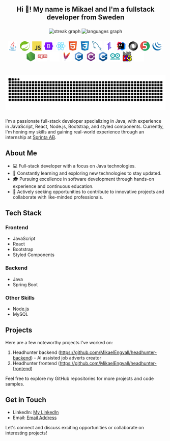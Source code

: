 <h2 align="center">Hi 👋! My name is Mikael and I'm a fullstack developer from Sweden</h2>

###

<div align="center">
  <img src="https://streak-stats.demolab.com?user=MikaelEngvall&locale=en&mode=weekly&theme=dracula&hide_border=false&border_radius=5&date_format=j%20M%5B%20Y%5D" height="150" alt="streak graph"  />
  <img src="https://github-readme-stats.vercel.app/api/top-langs?username=MikaelEngvall&locale=en&hide_title=false&layout=compact&card_width=320&langs_count=5&theme=dracula&hide_border=false" height="150" alt="languages graph"  />
  
###

<div align="center">
  <picture>
  <img src="java-original.svg" unselectable="on" height="30" alt="java logo"  />
  <img width="12" />
  </picture>
  <picture>
  <img src="spring-original.svg" height="30" alt="spring logo"  />
  <img width="12" />
  </picture>
  <picture>
  <img src="javascript-original.svg" height="30" alt="javascript logo"  />
  <img width="12" />
  </picture>
  <picture>
  <img src="bootstrap-original.svg" height="30" alt="bootstrap logo"  />
  <img width="12" />
  </picture>
  <picture>
  <img src="react-original.svg" height="30" alt="react logo"  />
  <img width="12" />
  </picture>
  <picture>
  <img src="html5-original.svg" height="30" alt="html5 logo"  />
  <img width="12" />
  </picture>
  <picture>
  <img src="css3-original.svg" height="30" alt="css3 logo"  />
  <img width="12" />
  </picture>
  <picture>
  <img src="mysql-original.svg" height="30" alt="mySql logo"  />
  <img width="12" />
  </picture>
  <picture>
  <img src="axios-plain.svg" height="30" alt="axios logo"  />
  <img width="12" />
  </picture>
  <picture>
  <img src="intellij-original.svg" height="30" alt="intellij logo"  />
  <img width="12" />
  </picture>
  <picture>
  <img src="json-original.svg" height="30" alt="json logo"  />
  <img width="12" />  
  </picture>
  <picture>
  <img src="junit-original.svg" height="30" alt="junit logo"  />
  <img width="12" />
  </picture>
  <picture>
  <img src="jquery-original.svg" height="30" alt="jquery logo"  />
  <img width="12" />
  </picture>
  <picture>
  <img src="nodejs-original.svg" height="30" alt="node.js logo"  />
  <img width="12" /> 
  </picture>
  <picture>
  <img src="npm-original-wordmark.svg" height="30" alt="npm logo"  />
  <img width="12" />
  </picture>
  <picture>
  <img src="icons8-chatgpt-50.png" height="30" alt="opeai logo"  />
  <img width="12" />
  </picture>
  <picture>
  <img src="maven-original.svg" height="30" alt="maven logo"  />
  <img width="12" />
  </picture>
  <picture>
  <img src="c-original.svg" height="30" alt="c logo"  />
  <img width="12" />
  </picture>
  <picture>
  <img src="csharp-original.svg" height="30" alt="csharp logo"  />
  <img width="12" />
  </picture>
  <picture>
  <img src="cplusplus-original.svg" height="30" alt="c++ logo"  />
  <img width="12" />
  </picture>
  <picture>
  <img src="arduino-original-wordmark.svg" height="30" alt="arduino logo"  />
  <img width="12" />
  </picture>
  <picture>
  <img src="msdos-original.svg" height="30" alt="msdos logo"  />
  <img width="12" />
  </picture>
  <picture>
  <img src="icons8-github-50.png" height="30" alt="github logo"  />
  <img width="12" />
  </picture>
</div>

###

<br clear="both">
<div align="center">
<img src="https://raw.githubusercontent.com/MikaelEngvall/MikaelEngvall/output/snake.svg" alt="Snake animation" />
</div>

<div align="left">
  
###

I'm a passionate full-stack developer specializing in Java, with experience in JavaScript, React, Node.js, Bootstrap, and styled components. Currently, I'm honing my skills and gaining real-world experience through an internship at [Sprinta AB](https://sprinta.se).

## About Me

- 💻 Full-stack developer with a focus on Java technologies.
- 🌱 Constantly learning and exploring new technologies to stay updated.
- 🎓 Pursuing excellence in software development through hands-on experience and continuous education.
- 🚀 Actively seeking opportunities to contribute to innovative projects and collaborate with like-minded professionals.

## Tech Stack

### Frontend

- JavaScript
- React
- Bootstrap
- Styled Components

### Backend

- Java
- Spring Boot

### Other Skills

- Node.js
- MySQL

## Projects

Here are a few noteworthy projects I've worked on:

1. Headhunter backend (https://github.com/MikaelEngvall/headhunter-backend) - AI assisted job adverts creator
2. Headhunter frontend (https://github.com/MikaelEngvall/headhunter-frontend)

Feel free to explore my GitHub repositories for more projects and code samples.

## Get in Touch

- LinkedIn: [My LinkedIn](https://www.linkedin.com/in/mikaelengvall/)
- Email: [Email Address](mailto:mikael.engvall.me@gmail.com)

Let's connect and discuss exciting opportunities or collaborate on interesting projects!

</div>

<!---
MikaelEngvall/MikaelEngvall is a ✨ special ✨ repository because its `README.md` (this file) appears on your GitHub profile.
You can click the Preview link to take a look at your changes.
--->
